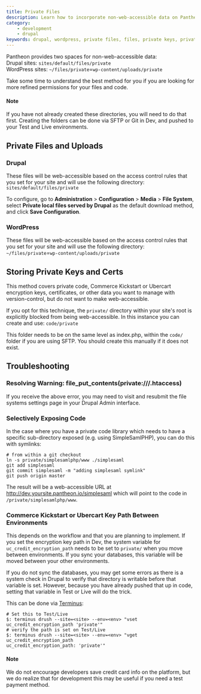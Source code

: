 ```yaml
---
title: Private Files
description: Learn how to incorporate non-web-accessible data on Pantheon's platform.
category:
    - development
    - drupal
keywords: drupal, wordpress, private files, files, private keys, private
---
```

Pantheon provides two spaces for non-web-accessible data:   
Drupal sites: `sites/default/files/private`   
WordPress sites: `~/files/private`=`wp-content/uploads/private`

Take some time to understand the best method for you if you are looking for more refined permissions for your files and code.
<div class="alert alert-info" role="alert">
<h4>Note</h4>
If you have not already created these directories, you will need to do that first. Creating the folders can be done via SFTP or Git in Dev, and pushed to your Test and Live environments.</div>

## Private Files and Uploads
### Drupal

These files will be web-accessible based on the access control rules that you set for your site and will use the following directory: `sites/default/files/private`

To configure, go to **Administration** > **Configuration** > **Media** > **File System**, select **Private local files served by Drupal** as the default download method, and click **Save Configuration**.

### WordPress
These files will be web-accessible based on the access control rules that you set for your site and will use the following directory: `~/files/private`=`wp-content/uploads/private`

## Storing Private Keys and Certs

This method covers private code, Commerce Kickstart or Ubercart encryption keys, certificates, or other data you want to manage with version-control, but do not want to make web-accessible.

If you opt for this technique, the `private/` directory within your site's root is explicitly blocked from being web-accessible. In this instance you can create and use: `code/private`

This folder needs to be on the same level as index.php, within the `code/` folder if you are using SFTP. You should create this manually if it does not exist.

## Troubleshooting

### Resolving Warning: file_put_contents(private:///.htaccess)

If you receive the above error, you may need to visit and resubmit the file systems settings page in your Drupal Admin interface.

### Selectively Exposing Code

In the case where you have a private code library which needs to have a specific sub-directory exposed (e.g. using SimpleSamlPHP), you can do this with symlinks:

    # from within a git checkout
    ln -s private/simplesamlphp/www ./simplesaml
    git add simplesaml
    git commit simplesaml -m "adding simplesaml symlink"
    git push origin master

The result will be a web-accessible URL at http://dev.yoursite.pantheon.io/simplesaml which will point to the code in `/private/simplesamlphp/www`.

### Commerce Kickstart or Ubercart Key Path Between Environments

This depends on the workflow and that you are planning to implement. If you set the encryption key path in Dev, the system variable for `uc_credit_encryption_path` needs to be set to `private/` when you move between environments. If you sync your databases, this variable will be moved between your other environments.

If you do not sync the databases, you may get some errors as there is a system check in Drupal to verify that directory is writable before that variable is set. However, because you have already pushed that up in code, setting that variable in Test or Live will do the trick.

This can be done via [Terminus](/docs/articles/local/cli/):

```nohighlight
# Set this to Test/Live
$: terminus drush --site=<site> --env=<env> "vset uc_credit_encryption_path 'private'"
# verify the path is set on Test/Live
$: terminus drush --site=<site> --env=<env> "vget uc_credit_encryption_path
uc_credit_encryption_path: 'private'"
```

<div class="alert alert-info" role="alert">
<h4>Note</h4>
We do not encourage developers save credit card info on the platform, but we do realize that for development this may be useful if you need a test payment method.
</div>
